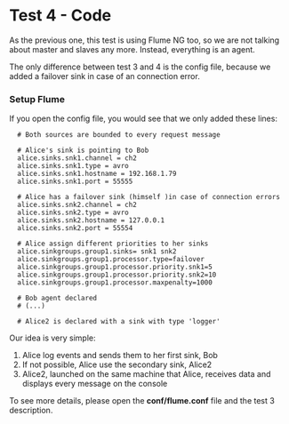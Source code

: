 Test 4 - Code
===========================

As the previous one, this test is using Flume NG too, so we are not talking about master and slaves any more. Instead, everything is an agent.

The only difference between test 3 and 4 is the config file, because we added
a failover sink in case of an connection error.


### Setup Flume

If you open the config file, you would see that we only added these lines:

```plain
  # Both sources are bounded to every request message

  # Alice's sink is pointing to Bob
  alice.sinks.snk1.channel = ch2
  alice.sinks.snk1.type = avro
  alice.sinks.snk1.hostname = 192.168.1.79
  alice.sinks.snk1.port = 55555

  # Alice has a failover sink (himself )in case of connection errors
  alice.sinks.snk2.channel = ch2
  alice.sinks.snk2.type = avro
  alice.sinks.snk2.hostname = 127.0.0.1
  alice.sinks.snk2.port = 55554

  # Alice assign different priorities to her sinks
  alice.sinkgroups.group1.sinks= snk1 snk2
  alice.sinkgroups.group1.processor.type=failover
  alice.sinkgroups.group1.processor.priority.snk1=5
  alice.sinkgroups.group1.processor.priority.snk2=10
  alice.sinkgroups.group1.processor.maxpenalty=1000

  # Bob agent declared
  # (...)

  # Alice2 is declared with a sink with type 'logger'
```

Our idea is very simple:

1. Alice log events and sends them to her first sink, Bob
2. If not possible, Alice use the secondary sink, Alice2
3. Alice2, launched on the same machine that Alice, receives data and displays
   every message on the console


To see more details, please open the **conf/flume.conf** file and the test 3
description.

